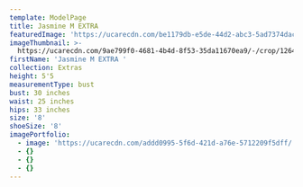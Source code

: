 ```yaml
---
template: ModelPage
title: Jasmine M EXTRA
featuredImage: 'https://ucarecdn.com/be1179db-e5de-44d2-abc3-5ad7374dac5f/'
imageThumbnail: >-
  https://ucarecdn.com/9ae799f0-4681-4b4d-8f53-35da11670ea9/-/crop/1264x1896/279,403/-/preview/
firstName: 'Jasmine M EXTRA '
collection: Extras
height: 5'5
measurementType: bust
bust: 30 inches
waist: 25 inches
hips: 33 inches
size: '8'
shoeSize: '8'
imagePortfolio:
  - image: 'https://ucarecdn.com/addd0995-5f6d-421d-a76e-5712209f5dff/'
  - {}
  - {}
  - {}
---
```


